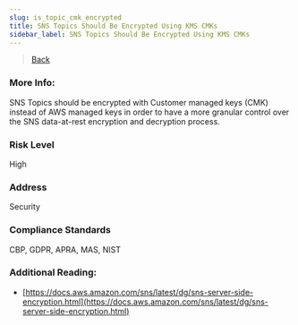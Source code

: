 ```yaml
---
slug: is_topic_cmk_encrypted
title: SNS Topics Should Be Encrypted Using KMS CMKs
sidebar_label: SNS Topics Should Be Encrypted Using KMS CMKs
---
```

> [Back](../../snsmonitoring)

### More Info:
SNS Topics should be encrypted with Customer managed keys (CMK) instead of AWS managed keys in order to have a more granular control over the SNS data-at-rest encryption and decryption process.

### Risk Level
High

### Address
Security

### Compliance Standards
CBP, GDPR, APRA, MAS, NIST

### Additional Reading:
- [https://docs.aws.amazon.com/sns/latest/dg/sns-server-side-encryption.html](https://docs.aws.amazon.com/sns/latest/dg/sns-server-side-encryption.html) 
